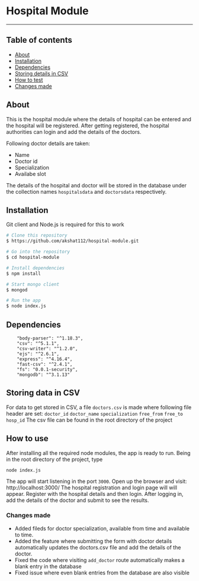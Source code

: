 # Hospital Module
---
## Table of contents
- [About](#About)
- [Installation](#installation)
- [Dependencies](#dependencies)
- [Storing details in CSV](#storing-details-in-csv)
- [How to test](#how-to-test)
- [Changes made](#changes-made)
## About
This is the hospital module where the details of hospital can be entered and the hospital will be registered. After getting registered, the hospital authorities can login and add the details of the doctors.

Following doctor details are taken:
  - Name
  - Doctor id
  - Specialization
  - Availabe slot

The details of the hospital and doctor will be stored in the database under the collection names `hospitalsdata` and `doctorsdata` respectively.
## Installation
Git client and Node.js is required for this to work
```bash
# Clone this repository
$ https://github.com/akshat112/hospital-module.git

# Go into the repository
$ cd hospital-module

# Install dependencies
$ npm install

# Start mongo client
$ mongod

# Run the app
$ node index.js
```
## Dependencies

```
    "body-parser": "^1.18.3",
    "csv": "^5.1.1",
    "csv-writer": "^1.2.0",
    "ejs": "^2.6.1",
    "express": "^4.16.4",
    "fast-csv": "^2.4.1",
    "fs": "0.0.1-security",
    "mongodb": "^3.1.13"
```

## Storing data in CSV
For data to get stored in CSV, a file `doctors.csv` is made where following file header are set: `doctor_id` `doctor_name`	`specialization`	`free_from`	`free_to`	`hosp_id`
The csv file can be found in the root directory of the project

## How to use
After installing all the required node modules, the app is ready to run. Being in the root directory of the project, type
```
node index.js
```

The app will start listening in the port `3000`. Open up the browser and visit: http://localhost:3000/
The hospital registration and login page will will appear. Register with the hospital details and then login.
After logging in, add the details of the doctor and submit to see the results.

### Changes made
- Added fileds for doctor specialization, available from time and available to time.
- Added the feature where submitting the form with doctor details automatically updates the doctors.csv file and add the details of the doctor.
- Fixed the code where visiting `add_doctor` route automatically makes a blank entry in the database
- Fixed issue where even blank entries from the database are also visible

